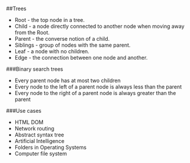 ##Trees

- Root - the top node in a tree.
- Child - a node directly connected to another node when moving away from the Root.
- Parent - the converse notion of a child.
- Siblings - group of nodes with the same parent.
- Leaf - a node with no children.
- Edge - the connection between one node and another.

###Binary search trees
- Every parent node has at most two children
- Every node to the left of a parent node is always less than the parent
- Every node to the right of a parent node is always greater than the parent

###Use cases
- HTML DOM
- Network routing
- Abstract syntax tree
- Artificial Intelligence
- Folders in Operating Systems
- Computer file system